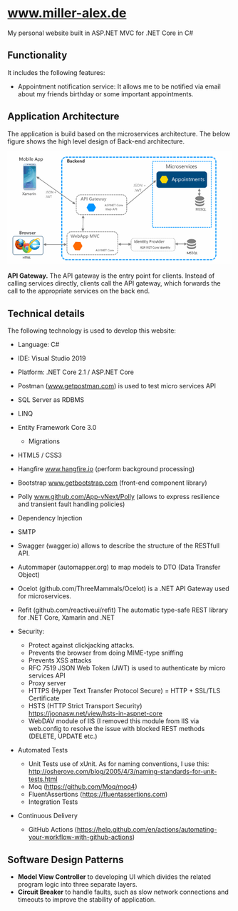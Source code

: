 www.miller-alex.de
============

My personal website built in ASP.NET MVC for .NET Core in C#

## Functionality

It includes the following features:

*  Appointment notification service: It allows me to be notified via email about my friends birthday or some important appointments.

## Application Architecture

The application is build based on the microservices architecture. The below figure shows the high level design of Back-end architecture.

![GitHub Architecture](/design/soa_architecture.png)

**API Gateway.** The API gateway is the entry point for clients. Instead of calling services directly, clients call the API gateway, which forwards the call to the appropriate services on the back end.

## Technical details

The following technology is used to develop this website:

* Language: C#
* IDE: Visual Studio 2019
* Platform: .NET Core 2.1 / ASP.NET Core
* Postman (www.getpostman.com) is used to test micro services API
* SQL Server as RDBMS
* LINQ
* Entity Framework Core 3.0
	* Migrations
* HTML5 / CSS3
* Hangfire www.hangfire.io (perform background processing)
* Bootstrap www.getbootstrap.com (front-end component library)
* Polly www.github.com/App-vNext/Polly (allows to express resilience and transient fault handling policies)
* Dependency Injection
* SMTP
* Swagger (wagger.io) allows to describe the structure of the RESTfull API.
* Autommaper (automapper.org) to map models to DTO (Data Transfer Object)
* Ocelot (github.com/ThreeMammals/Ocelot) is a .NET API Gateway used for microservices.
* Refit (github.com/reactiveui/refit) The automatic type-safe REST library for .NET Core, Xamarin and .NET
* Security: 
	* Protect against clickjacking attacks.
	* Prevents the browser from doing MIME-type sniffing
	* Prevents XSS attacks
	* RFC 7519 JSON Web Token (JWT) is used to authenticate by micro services API
	* Proxy server
	* HTTPS (Hyper Text Transfer Protocol Secure) = HTTP + SSL/TLS Certificate
	* HSTS (HTTP Strict Transport Security) https://joonasw.net/view/hsts-in-aspnet-core
	* WebDAV module of IIS (I removed this module from IIS via web.config to resolve the issue with blocked REST methods (DELETE, UPDATE etc.)

* Automated Tests
	* Unit Tests use of xUnit. As for naming conventions, I use this: http://osherove.com/blog/2005/4/3/naming-standards-for-unit-tests.html
	* Moq (https://github.com/Moq/moq4) 
	* FluentAssertions (https://fluentassertions.com)
	* Integration Tests 
* Continuous Delivery 
	* GitHub Actions (https://help.github.com/en/actions/automating-your-workflow-with-github-actions)

## Software Design Patterns
* **Model View Controller** to developing UI which divides the related program logic into three separate layers. 
* **Circuit Breaker** to handle faults, such as slow network connections and timeouts to improve the stability of application.